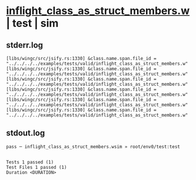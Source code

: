 # [inflight_class_as_struct_members.w](../../../../../examples/tests/valid/inflight_class_as_struct_members.w) | test | sim

## stderr.log
```log
[libs/wingc/src/jsify.rs:1330] &class.name.span.file_id = "../../../../examples/tests/valid/inflight_class_as_struct_members.w"
[libs/wingc/src/jsify.rs:1330] &class.name.span.file_id = "../../../../examples/tests/valid/inflight_class_as_struct_members.w"
[libs/wingc/src/jsify.rs:1330] &class.name.span.file_id = "../../../../examples/tests/valid/inflight_class_as_struct_members.w"
[libs/wingc/src/jsify.rs:1330] &class.name.span.file_id = "../../../../examples/tests/valid/inflight_class_as_struct_members.w"
[libs/wingc/src/jsify.rs:1330] &class.name.span.file_id = "../../../../examples/tests/valid/inflight_class_as_struct_members.w"
[libs/wingc/src/jsify.rs:1330] &class.name.span.file_id = "../../../../examples/tests/valid/inflight_class_as_struct_members.w"
```

## stdout.log
```log
pass ─ inflight_class_as_struct_members.wsim » root/env0/test:test
 
 
Tests 1 passed (1)
Test Files 1 passed (1)
Duration <DURATION>
```

